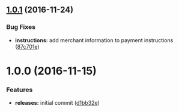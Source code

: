 <a name="1.0.1"></a>
## [1.0.1](https://github.com/hypeJunction/Elgg-payments_wire/compare/1.0.0...v1.0.1) (2016-11-24)


### Bug Fixes

* **instructions:** add merchant information to payment instructions ([87c701e](https://github.com/hypeJunction/Elgg-payments_wire/commit/87c701e))



<a name="1.0.0"></a>
# 1.0.0 (2016-11-15)


### Features

* **releases:** initial commit ([d1bb32e](https://github.com/hypeJunction/Elgg-payments_wire/commit/d1bb32e))



